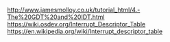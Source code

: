 
<a href="http://www.jamesmolloy.co.uk/tutorial_html/4.-The%20GDT%20and%20IDT.html">http://www.jamesmolloy.co.uk/tutorial_html/4.-The%20GDT%20and%20IDT.html</a>
<br/>
<a href="https://wiki.osdev.org/Interrupt_Descriptor_Table">https://wiki.osdev.org/Interrupt_Descriptor_Table</a>
<br/>
<a href="https://en.wikipedia.org/wiki/Interrupt_descriptor_table">https://en.wikipedia.org/wiki/Interrupt_descriptor_table</a>

